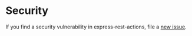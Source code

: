 # Security

If you find a security vulnerability in express-rest-actions, file a [new issue](https://github.com/lykmapipo/express-rest-actions/issues).
